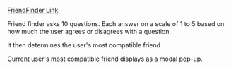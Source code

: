 [FriendFinder Link](app\public\home.html)

Friend finder asks 10 questions. Each answer on a scale of 1 to 5 based on how much the user agrees or disagrees with a question.

It then determines the user's most compatible friend

Current user's most compatible friend displays as a modal pop-up.